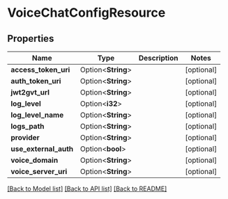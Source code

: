 # VoiceChatConfigResource

## Properties

Name | Type | Description | Notes
------------ | ------------- | ------------- | -------------
**access_token_uri** | Option<**String**> |  | [optional]
**auth_token_uri** | Option<**String**> |  | [optional]
**jwt2gvt_url** | Option<**String**> |  | [optional]
**log_level** | Option<**i32**> |  | [optional]
**log_level_name** | Option<**String**> |  | [optional]
**logs_path** | Option<**String**> |  | [optional]
**provider** | Option<**String**> |  | [optional]
**use_external_auth** | Option<**bool**> |  | [optional]
**voice_domain** | Option<**String**> |  | [optional]
**voice_server_uri** | Option<**String**> |  | [optional]

[[Back to Model list]](../README.md#documentation-for-models) [[Back to API list]](../README.md#documentation-for-api-endpoints) [[Back to README]](../README.md)


